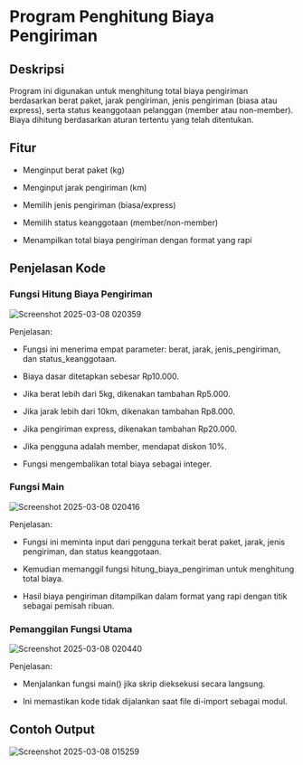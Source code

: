 #  Program Penghitung Biaya Pengiriman

## Deskripsi
Program ini digunakan untuk menghitung total biaya pengiriman berdasarkan berat paket, jarak pengiriman, jenis pengiriman (biasa atau express), serta status keanggotaan pelanggan (member atau non-member). Biaya dihitung berdasarkan aturan tertentu yang telah ditentukan.

## Fitur
- Menginput berat paket (kg)

- Menginput jarak pengiriman (km)

- Memilih jenis pengiriman (biasa/express)

- Memilih status keanggotaan (member/non-member)

- Menampilkan total biaya pengiriman dengan format yang rapi

## Penjelasan Kode

### Fungsi Hitung Biaya Pengiriman

![Screenshot 2025-03-08 020359](https://github.com/user-attachments/assets/93173681-b891-4c47-8a0c-f68197f7e0ed)

Penjelasan:

- Fungsi ini menerima empat parameter: berat, jarak, jenis_pengiriman, dan status_keanggotaan.

- Biaya dasar ditetapkan sebesar Rp10.000.

- Jika berat lebih dari 5kg, dikenakan tambahan Rp5.000.

- Jika jarak lebih dari 10km, dikenakan tambahan Rp8.000.

- Jika pengiriman express, dikenakan tambahan Rp20.000.

- Jika pengguna adalah member, mendapat diskon 10%.

- Fungsi mengembalikan total biaya sebagai integer.

### Fungsi Main

![Screenshot 2025-03-08 020416](https://github.com/user-attachments/assets/9bf83eb2-5f0f-4b66-a291-2dbd913cc2ca)

Penjelasan:

- Fungsi ini meminta input dari pengguna terkait berat paket, jarak, jenis pengiriman, dan status keanggotaan.

- Kemudian memanggil fungsi hitung_biaya_pengiriman untuk menghitung total biaya.

- Hasil biaya pengiriman ditampilkan dalam format yang rapi dengan titik sebagai pemisah ribuan.

### Pemanggilan Fungsi Utama

![Screenshot 2025-03-08 020440](https://github.com/user-attachments/assets/ce49031a-2c17-4b68-8a69-8336f96a0360)

Penjelasan:

- Menjalankan fungsi main() jika skrip dieksekusi secara langsung.

- Ini memastikan kode tidak dijalankan saat file di-import sebagai modul.

## Contoh Output

![Screenshot 2025-03-08 015259](https://github.com/user-attachments/assets/42c57aa7-02f4-4254-bfc6-19d316884884)



